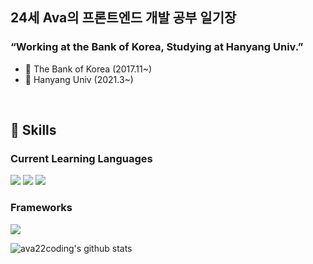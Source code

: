 ## 24세 Ava의 프론트엔드 개발 공부 일기장
### “Working at the Bank of Korea, Studying at Hanyang Univ.”
- 🏢 The Bank of Korea (2017.11~)
- 🏫 Hanyang Univ (2021.3~)
<br/>


## 💪 Skills

### Current Learning Languages
<img src = "https://img.shields.io/badge/-JavaScript-F7DF1E?logo=Javascript&logoColor=white&style=flat"/> <img src = "https://img.shields.io/badge/-HTML5-E34F26?logo=HTML5&logoColor=white&style=flat"> <img src = "https://img.shields.io/badge/-CSS3-1572B6?logo=CSS3&logoColor=white&style=flat"> 

### Frameworks
 <img src = "https://img.shields.io/badge/-React-61DAFB?logo=react&logoColor=white&style=flat"/> 
 <br/>

![ava22coding's github stats](https://github-readme-stats.vercel.app/api?username=ava22coding&show_icons=true)
